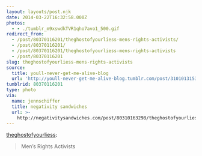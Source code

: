```yaml
---
layout: layouts/post.njk
date: 2014-03-22T16:32:58.000Z
photos:
  - - ./tumblr_m9xswdkTVR1qho7avo1_500.gif
redirect_from:
  - /post/80370116201/theghostofyourliess-mens-rights-activists/
  - /post/80370116201/
  - /post/80370116201/theghostofyourliess-mens-rights-activists
  - /post/80370116201
slug: theghostofyourliess-mens-rights-activists
source:
  title: youll-never-get-me-alive-blog
  url: 'http://youll-never-get-me-alive-blog.tumblr.com/post/31010131531'
tumblrid: 80370116201
type: photo
via:
  name: jennschiffer
  title: negativity sandwiches
  url: >-
    http://negativitysandwiches.com/post/80310163298/theghostofyourliess-mens-rights-activists
---
```

<p><a class="tumblr_blog" href="http://theghostofyourliess.tumblr.com/post/46274373034/mens-rights-activists">theghostofyourliess</a>:</p>

<blockquote>
<p>Men’s Rights Activists</p>
</blockquote>
